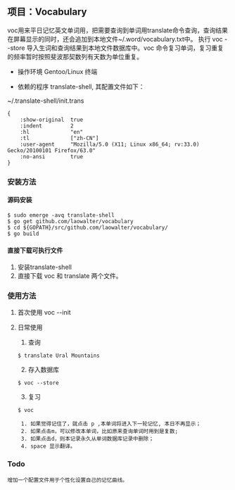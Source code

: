 ## 项目：Vocabulary

voc用来平日记忆英文单词用，把需要查询到单词用translate命令查询，查询结果在屏幕显示的同时，还会追加到本地文件~/.word/vocabulary.txt中。 执行 voc --store 导入生词和查询结果到本地文件数据库中。voc 命令复习单词，复习重复的频率暂时按照斐波那契数列有天数为单位重复。


* 操作环境 Gentoo/Linux 终端

* 依赖的程序 translate-shell, 其配置文件如下：

~/.translate-shell/init.trans
```
{
    :show-original  true
    :indent         2
    :hl             "en"
    :tl             ["zh-CN"]
    :user-agent     "Mozilla/5.0 (X11; Linux x86_64; rv:33.0) Gecko/20100101 Firefox/63.0"
    :no-ansi        true
}
```

### 安装方法

#### 源码安装
```
$ sudo emerge -avq translate-shell
$ go get github.com/laowalter/vocabulary
$ cd ${GOPATH}/src/github.com/laowalter/vocabulary/
$ go build
```

#### 直接下载可执行文件


1. 安装translate-shell
2. 直接下载 voc 和 translate 两个文件。


### 使用方法


1. 首次使用 voc --init

2. 日常使用 

	1. 查询  
	```
	$ translate Ural Mountains
	```

	2. 存入数据库
	```
	$ voc --store
	```
    3. 复习
	```
	$ voc
	```
		1. 如果觉得记住了，就点击 p ,本单词将进入下一轮记忆, 本日不再显示；
		2. 如果点击m，可以修改本单词，比如原来查询单词时用到是复数;
		3. 如果点击d，则本记录永久从单词数据库记录中删除； 
		4. space 显示翻译。
### Todo

	增加一个配置文件用于个性化设置自己的记忆曲线。
